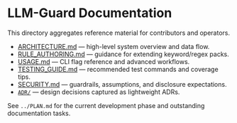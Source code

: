 # LLM-Guard Documentation

This directory aggregates reference material for contributors and operators.

- [ARCHITECTURE.md](./ARCHITECTURE.md) — high-level system overview and data flow.
- [RULE_AUTHORING.md](./RULE_AUTHORING.md) — guidance for extending keyword/regex packs.
- [USAGE.md](./USAGE.md) — CLI flag reference and advanced workflows.
- [TESTING_GUIDE.md](./TESTING_GUIDE.md) — recommended test commands and coverage tips.
- [SECURITY.md](./SECURITY.md) — guardrails, assumptions, and disclosure expectations.
- [`ADR/`](./ADR/) — design decisions captured as lightweight ADRs.

See `../PLAN.md` for the current development phase and outstanding documentation tasks.
